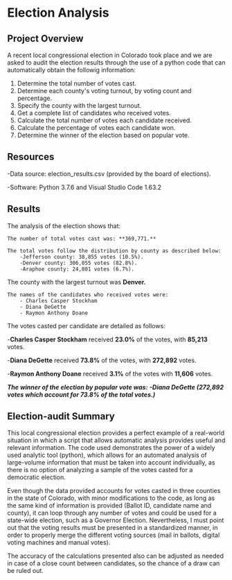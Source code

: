 # Election Analysis

## Project Overview

A recent local congressional election in Colorado took place and we are asked to audit the election results through the use of a python code that can automatically obtain the followig information:
1. Determine the total number of votes cast.
2. Determine each county's voting turnout, by voting count and percentage.
3. Specify the county with the largest turnout.
4. Get a complete list of  candidates who received votes.
5. Calculate the total number of votes each candidate received.
6. Calculate the percentage of votes each candidate won.
7. Determine the winner of the election based on popular vote.

## Resources
-Data source: election_results.csv (provided by the board of elections).

-Software: Python 3.7.6 and Visual Studio Code 1.63.2

## Results
The analysis of the election shows that:

    The number of total votes cast was: **369,771.**

    The total votes follow the distribution by county as described below:
        -Jefferson county: 38,855 votes (10.5%).
        -Denver county: 306,055 votes (82.8%).
        -Araphoe county: 24,801 votes (6.7%).

The county with the largest turnout was **Denver.**

    The names of the candidates who received votes were:
        - Charles Casper Stockham
        - Diana DeGette
        - Raymon Anthony Doane


The votes casted per candidate are detailed as follows:

-**Charles Casper Stockham** received **23.0%** of the votes, with **85,213** votes.

-**Diana DeGette** received **73.8%** of the votes, with **272,892** votes.

-**Raymon Anthony Doane** received **3.1%** of the votes with **11,606** votes.

***The winner of the election by popular vote was:***
    ***-Diana DeGette (272,892 votes which account for 73.8% of the total votes.)***

## Election-audit Summary
This local congressional election provides a perfect example of a real-world situation in which a script that allows automatic analysis provides useful and relevant information.
The code used demonstrates the power of a widely used analytic tool (python), which allows for an automated analysis of large-volume information that must be taken into account individually, as there is no option of analyzing a sample of the votes casted for a democratic election.

Even though  the data provided accounts for votes casted in three counties in the state of Colorado, with minor modifications to the code, as long as the same kind of information is provided (Ballot ID, candidate name and county), it can loop through any number of votes and could be used for a state-wide election, such as a Governor Election. Nevertheless, I must point out that the voting results must be presented in a standardized manner, in order to properly merge the different voting sources (mail in ballots, digital voting machines and manual votes).

The accuracy of the calculations presented also can be adjusted as needed in case of a close count between candidates, so the chance of a draw can be ruled out.